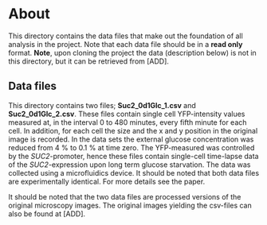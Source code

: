 # About 

This directory contains the data files that make out the foundation of all analysis in the project. Note that each data file should be in a **read only** format. **Note**, upon cloning the project the data (description below) is not in this directory, but it can be retrieved from [ADD]. 

## Data files 

This directory contains two files; **Suc2_0d1Glc_1.csv** and **Suc2_0d1Glc_2.csv**. These files contain single cell YFP-intensity values measured at, in the interval 0 to 480 minutes, every fifth minute for each cell. In addition, for each cell the size and the x and y position in the original image is recorded. In the data sets the external glucose concentration was reduced from 4 % to 0.1 % at time zero. The YFP-measured was controlled by the *SUC2*-promoter, hence these files contain single-cell time-lapse data of the *SUC2*-expression upon long term glucose starvation. The data was collected using a microfluidics device. It should be noted that both data files are experimentally identical. For more details see the paper. 

It should be noted that the two data files are processed versions of the original microscopy images. The original images yielding the csv-files can also be found at [ADD]. 
